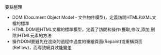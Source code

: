 要點整理
- DOM (Document Object Model - 文件物件模型)，定義訪問HTML和XML文檔的標準
- HTML DOM是HTML文檔的標準模型，定義了訪問和操作(獲取,修改,添加,刪除)HTML元素的方法
- 操作DOM要避免在渲染的過程中過度的重繪頁面(Repaint)或重構頁面(Reflow)，而導致網頁效能變差